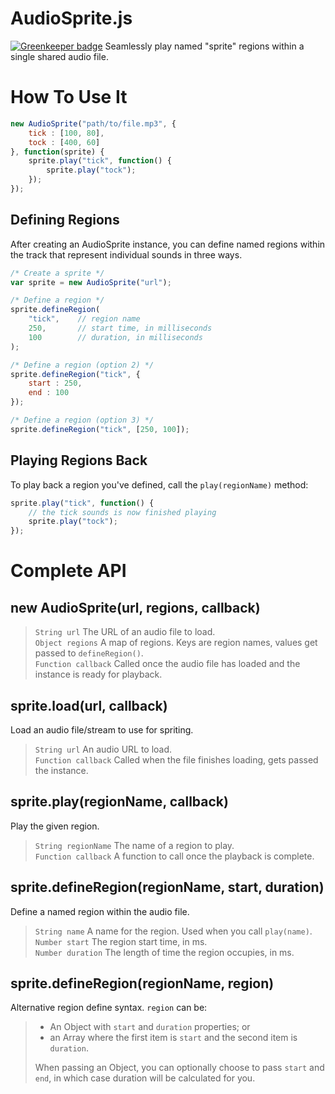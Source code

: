 AudioSprite.js
==============

[![Greenkeeper badge](https://badges.greenkeeper.io/developit/AudioSprite.js.svg)](https://greenkeeper.io/)
Seamlessly play named "sprite" regions within a single shared audio file.  

How To Use It
=============
```JavaScript
new AudioSprite("path/to/file.mp3", {
	tick : [100, 80],
	tock : [400, 60]
}, function(sprite) {
	sprite.play("tick", function() {
		sprite.play("tock");
	});
});
```

Defining Regions
----------------
After creating an AudioSprite instance, you can define named regions within the track that represent individual sounds in three ways.
```JavaScript
/* Create a sprite */
var sprite = new AudioSprite("url");

/* Define a region */
sprite.defineRegion(
	"tick",    // region name
	250,       // start time, in milliseconds
	100        // duration, in milliseconds
);

/* Define a region (option 2) */
sprite.defineRegion("tick", {
	start : 250,
	end : 100
});

/* Define a region (option 3) */
sprite.defineRegion("tick", [250, 100]);
```

Playing Regions Back
--------------------
To play back a region you've defined, call the `play(regionName)` method:

```JavaScript
sprite.play("tick", function() {
	// the tick sounds is now finished playing
	sprite.play("tock");
});
```

Complete API
============

new AudioSprite(url, regions, callback)
---------------------------------------
>	`String url`		The URL of an audio file to load.  
>	`Object regions`	A map of regions. Keys are region names, values get passed to `defineRegion()`.  
>	`Function callback`	Called once the audio file has loaded and the instance is ready for playback.  

sprite.load(url, callback)
--------------------------
Load an audio file/stream to use for spriting.  
>	`String url`		An audio URL to load.  
>	`Function callback`	Called when the file finishes loading, gets passed the instance.

sprite.play(regionName, callback)
---------------------------------
Play the given region.  
>	`String regionName`	The name of a region to play.  
>	`Function callback`	A function to call once the playback is complete.  

sprite.defineRegion(regionName, start, duration)
------------------------------------------------
Define a named region within the audio file.  
>	`String name`		A name for the region. Used when you call `play(name)`.  
>	`Number start`		The region start time, in ms.  
>	`Number duration`	The length of time the region occupies, in ms.  

sprite.defineRegion(regionName, region)
---------------------------------------
Alternative region define syntax. `region` can be:  
> - An Object with `start` and `duration` properties; or  
> - an Array where the first item is `start` and the second item is `duration`.  
> 
> When passing an Object, you can optionally choose to pass `start` and `end`, in which case duration will be calculated for you.


